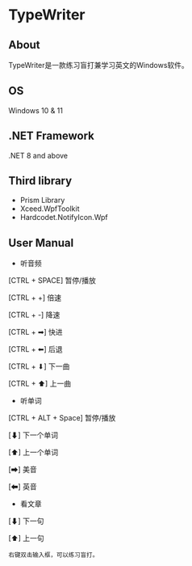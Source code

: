 # TypeWriter

## About

TypeWriter是一款练习盲打兼学习英文的Windows软件。

## OS 

Windows 10 & 11

## .NET Framework 

.NET 8 and above

## Third library

- Prism Library
- Xceed.WpfToolkit
- Hardcodet.NotifyIcon.Wpf

## User Manual 

- 听音频

[CTRL + SPACE] 暂停/播放

[CTRL + +] 倍速

[CTRL + -] 降速

[CTRL + ➡]  快进

[CTRL + ⬅] 后退

[CTRL + ⬇] 下一曲

[CTRL + ⬆] 上一曲

- 听单词

[CTRL + ALT + Space] 暂停/播放

[⬇] 下一个单词

[⬆] 上一个单词

[➡] 美音

[⬅] 英音

- 看文章

[⬇] 下一句

[⬆] 上一句

`右键双击输入框，可以练习盲打。`
